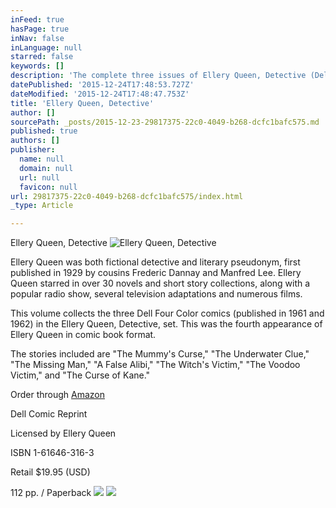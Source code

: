 ```yaml
---
inFeed: true
hasPage: true
inNav: false
inLanguage: null
starred: false
keywords: []
description: 'The complete three issues of Ellery Queen, Detective (Dell Four Color) comics reprinted in one volume.'
datePublished: '2015-12-24T17:48:53.727Z'
dateModified: '2015-12-24T17:48:47.753Z'
title: 'Ellery Queen, Detective'
author: []
sourcePath: _posts/2015-12-23-29817375-22c0-4049-b268-dcfc1bafc575.md
published: true
authors: []
publisher:
  name: null
  domain: null
  url: null
  favicon: null
url: 29817375-22c0-4049-b268-dcfc1bafc575/index.html
_type: Article

---
```

Ellery Queen, Detective
![Ellery Queen, Detective](https://s3-us-west-2.amazonaws.com/the-grid-img/p/90cbc6892c2f61acf69307e375d27e0f62806c39.jpg)

Ellery Queen was both fictional 
detective and literary pseudonym, first published in 1929 by cousins 
Frederic Dannay and Manfred Lee. Ellery Queen starred in over 30 novels 
and short story collections, along with a popular radio show, several 
television adaptations and numerous films.

This volume collects the three 
Dell Four Color comics (published in 1961 and 1962) in the Ellery Queen,
Detective, set. This was the fourth appearance of Ellery Queen in comic
book format.

The stories included are "The 
Mummy's Curse," "The Underwater Clue," "The Missing Man," "A False 
Alibi," "The Witch's Victim," "The Voodoo Victim," and "The Curse of 
Kane."

Order through [Amazon][0]

Dell Comic Reprint[][0]

Licensed by Ellery Queen

ISBN 1-61646-316-3

Retail $19.95 (USD)

112 pp. / Paperback
![](https://s3-us-west-2.amazonaws.com/the-grid-img/p/48a6539471e3b6d43e466bea82212a7219073c20.jpg)
![](https://s3-us-west-2.amazonaws.com/the-grid-img/p/7c51121008667bb94badc9bfbae32faa4528179a.jpg)

[0]: http://www.amazon.com/exec/obidos/ASIN/1616463163/strangeark-20